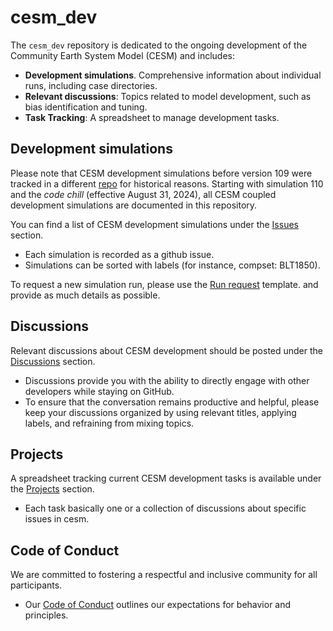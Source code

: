 # cesm_dev
The `cesm_dev` repository is dedicated to the ongoing development of the Community Earth System Model (CESM) and includes:
- **Development simulations**. Comprehensive information about individual runs, including case directories.
- **Relevant discussions**: Topics related to model development, such as bias identification and tuning.
- **Task Tracking**: A spreadsheet to manage development tasks.

## Development simulations
Please note that CESM development simulations before version 109 were tracked in a different [repo](https://github.com/NCAR/amwg_dev/) for historical reasons. Starting with simulation 110 and the *code chill* (effective August 31, 2024), all CESM coupled development simulations are documented in this repository.

You can find a list of CESM development simulations under the [Issues](https://github.com/NCAR/amwg_dev/issues) section. 
  - Each simulation is recorded as a github issue. 
  - Simulations can be sorted with labels (for instance, compset: BLT1850). 

To request a new simulation run, please use the [Run request](https://github.com/NCAR/amwg_dev/issues/new/choose) template. and provide as much details as possible. 

## Discussions 
Relevant discussions about CESM development should be posted under the [Discussions](https://github.com/NCAR/cesm_dev/discussions) section.
  
  - Discussions provide you with the ability to directly engage with other developers while staying on GitHub.
  - To ensure that the conversation remains productive and helpful, please keep your discussions organized by using relevant titles, applying labels, and refraining from mixing topics.

## Projects
A spreadsheet tracking current CESM development tasks is available under the [Projects](https://github.com/NCAR/cesm_dev/projects) section.
  
  - Each task basically one or a collection of discussions about specific issues in cesm.

## Code of Conduct
We are committed to fostering a respectful and inclusive community for all participants.
- Our [Code of Conduct](https://github.com/NCAR/cesm_dev/blob/main/CODE_OF_CONDUCT.md) outlines our expectations for behavior and principles.
